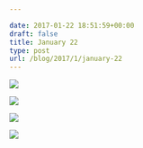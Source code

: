 ```yaml
---

date: 2017-01-22 18:51:59+00:00
draft: false
title: January 22
type: post
url: /blog/2017/1/january-22
---
```




  
![](/images/2017-01-22-20171january-22/20170122-DSCF4633.jpg)

  

  
![](/images/2017-01-22-20171january-22/20170122-DSCF4640.jpg)

  

  
![](/images/2017-01-22-20171january-22/20170122-IMG_0520.jpg)

  

  
![](output.GIF)

  


